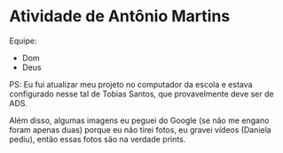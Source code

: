 # Atividade de Antônio Martins
Equipe:
- Dom
- Deus

PS: Eu fui atualizar meu projeto no computador da escola e estava configurado nesse tal de Tobias Santos, que provavelmente deve ser de ADS. 

Além disso, algumas imagens eu peguei do Google (se não me engano foram apenas duas) porque eu não tirei fotos, eu gravei vídeos (Daniela pediu), então essas fotos são na verdade prints.
